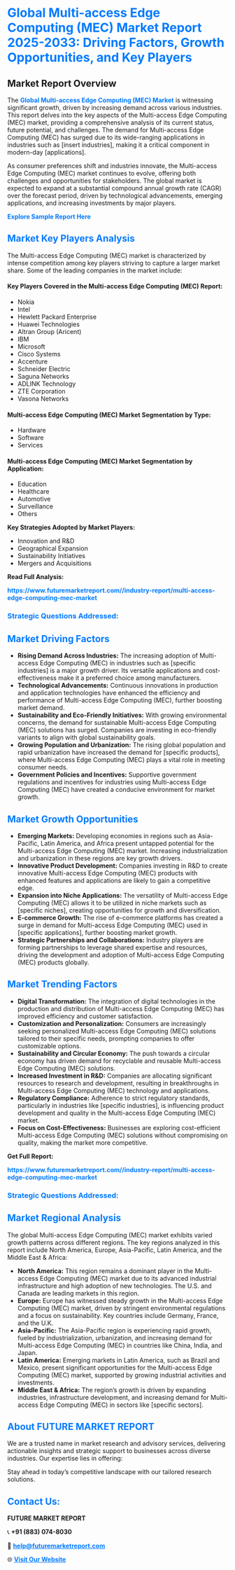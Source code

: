 <h1 style="color: #007BFF;">Global Multi-access Edge Computing (MEC) Market Report 2025-2033: Driving Factors, Growth Opportunities, and Key Players</h1>

<section id="overview">
<h2>Market Report Overview</h2>
<p>The <a href="https://www.futuremarketreport.com//industry-report/multi-access-edge-computing-mec-market" style="color: #007BFF; text-decoration: none;"><strong>Global Multi-access Edge Computing (MEC) Market</strong></a> is witnessing significant growth, driven by increasing demand across various industries. This report delves into the key aspects of the Multi-access Edge Computing (MEC) market, providing a comprehensive analysis of its current status, future potential, and challenges. The demand for Multi-access Edge Computing (MEC) has surged due to its wide-ranging applications in industries such as [insert industries], making it a critical component in modern-day [applications].</p>
<p>As consumer preferences shift and industries innovate, the Multi-access Edge Computing (MEC) market continues to evolve, offering both challenges and opportunities for stakeholders. The global market is expected to expand at a substantial compound annual growth rate (CAGR) over the forecast period, driven by technological advancements, emerging applications, and increasing investments by major players.</p>
</section>

<section id="overview">
<p><a href="https://www.futuremarketreport.com//request-sample/reportId=52030" style="color: #007BFF; text-decoration: none;"><strong>Explore Sample Report Here</strong></a></p>
</section>

<section id="key-players">
<h2 style="color: #007BFF;">Market Key Players Analysis</h2>
<p>The Multi-access Edge Computing (MEC) market is characterized by intense competition among key players striving to capture a larger market share. Some of the leading companies in the market include:</p>
<h4>Key Players Covered in the Multi-access Edge Computing (MEC) Report:</h4>
<ul><li>Nokia</li><li>Intel</li><li>Hewlett Packard Enterprise</li><li>Huawei Technologies</li><li>Altran Group (Aricent)</li><li>IBM</li><li>Microsoft</li><li>Cisco Systems</li><li>Accenture</li><li>Schneider Electric</li><li>Saguna Networks</li><li>ADLINK Technology</li><li>ZTE Corporation</li><li>Vasona Networks</li></ul>
<h4>Multi-access Edge Computing (MEC) Market Segmentation by Type:</h4>
<ul><li>Hardware</li><li>Software</li><li>Services</li></ul>

<h4>Multi-access Edge Computing (MEC) Market Segmentation by Application:</h4>
<ul><li>Education</li><li>Healthcare</li><li>Automotive</li><li>Surveillance</li><li>Others</li></ul>
<p><strong>Key Strategies Adopted by Market Players:</strong></p>
<ul>
<li>Innovation and R&D</li>
<li>Geographical Expansion</li>
<li>Sustainability Initiatives</li>
<li>Mergers and Acquisitions</li>
</ul>
</section>

<section>
<p><strong>Read Full Analysis: </strong></p><a href="https://www.futuremarketreport.com//industry-report/multi-access-edge-computing-mec-market" style="color: #007BFF; text-decoration: none;"><strong>https://www.futuremarketreport.com//industry-report/multi-access-edge-computing-mec-market</strong></a>
<h3 style="color: #007BFF;">Strategic Questions Addressed:</h3>
</section>

<section id="driving-factors">
<h2 style="color: #007BFF;">Market Driving Factors</h2>
<ul>
<li><strong>Rising Demand Across Industries:</strong> The increasing adoption of Multi-access Edge Computing (MEC) in industries such as [specific industries] is a major growth driver. Its versatile applications and cost-effectiveness make it a preferred choice among manufacturers.</li>
<li><strong>Technological Advancements:</strong> Continuous innovations in production and application technologies have enhanced the efficiency and performance of Multi-access Edge Computing (MEC), further boosting market demand.</li>
<li><strong>Sustainability and Eco-Friendly Initiatives:</strong> With growing environmental concerns, the demand for sustainable Multi-access Edge Computing (MEC) solutions has surged. Companies are investing in eco-friendly variants to align with global sustainability goals.</li>
<li><strong>Growing Population and Urbanization:</strong> The rising global population and rapid urbanization have increased the demand for [specific products], where Multi-access Edge Computing (MEC) plays a vital role in meeting consumer needs.</li>
<li><strong>Government Policies and Incentives:</strong> Supportive government regulations and incentives for industries using Multi-access Edge Computing (MEC) have created a conducive environment for market growth.</li>
</ul>
</section>

<section id="growth-opportunities">
<h2 style="color: #007BFF;">Market Growth Opportunities</h2>
<ul>
<li><strong>Emerging Markets:</strong> Developing economies in regions such as Asia-Pacific, Latin America, and Africa present untapped potential for the Multi-access Edge Computing (MEC) market. Increasing industrialization and urbanization in these regions are key growth drivers.</li>
<li><strong>Innovative Product Development:</strong> Companies investing in R&D to create innovative Multi-access Edge Computing (MEC) products with enhanced features and applications are likely to gain a competitive edge.</li>
<li><strong>Expansion into Niche Applications:</strong> The versatility of Multi-access Edge Computing (MEC) allows it to be utilized in niche markets such as [specific niches], creating opportunities for growth and diversification.</li>
<li><strong>E-commerce Growth:</strong> The rise of e-commerce platforms has created a surge in demand for Multi-access Edge Computing (MEC) used in [specific applications], further boosting market growth.</li>
<li><strong>Strategic Partnerships and Collaborations:</strong> Industry players are forming partnerships to leverage shared expertise and resources, driving the development and adoption of Multi-access Edge Computing (MEC) products globally.</li>
</ul>
</section>

<section id="trending-factors">
<h2 style="color: #007BFF;">Market Trending Factors</h2>
<ul>
<li><strong>Digital Transformation:</strong> The integration of digital technologies in the production and distribution of Multi-access Edge Computing (MEC) has improved efficiency and customer satisfaction.</li>
<li><strong>Customization and Personalization:</strong> Consumers are increasingly seeking personalized Multi-access Edge Computing (MEC) solutions tailored to their specific needs, prompting companies to offer customizable options.</li>
<li><strong>Sustainability and Circular Economy:</strong> The push towards a circular economy has driven demand for recyclable and reusable Multi-access Edge Computing (MEC) solutions.</li>
<li><strong>Increased Investment in R&D:</strong> Companies are allocating significant resources to research and development, resulting in breakthroughs in Multi-access Edge Computing (MEC) technology and applications.</li>
<li><strong>Regulatory Compliance:</strong> Adherence to strict regulatory standards, particularly in industries like [specific industries], is influencing product development and quality in the Multi-access Edge Computing (MEC) market.</li>
<li><strong>Focus on Cost-Effectiveness:</strong> Businesses are exploring cost-efficient Multi-access Edge Computing (MEC) solutions without compromising on quality, making the market more competitive.</li>
</ul>
</section>

<section>
<p><strong>Get Full Report: </strong></p><a href="https://www.futuremarketreport.com//industry-report/multi-access-edge-computing-mec-market" style="color: #007BFF; text-decoration: none;"><strong>https://www.futuremarketreport.com//industry-report/multi-access-edge-computing-mec-market</strong></a>
<h3 style="color: #007BFF;">Strategic Questions Addressed:</h3>
</section>


<section id="regional-analysis">
<h2 style="color: #007BFF;">Market Regional Analysis</h2>
<p>The global Multi-access Edge Computing (MEC) market exhibits varied growth patterns across different regions. The key regions analyzed in this report include North America, Europe, Asia-Pacific, Latin America, and the Middle East & Africa:</p>
<ul>
<li><strong>North America:</strong> This region remains a dominant player in the Multi-access Edge Computing (MEC) market due to its advanced industrial infrastructure and high adoption of new technologies. The U.S. and Canada are leading markets in this region.</li>
<li><strong>Europe:</strong> Europe has witnessed steady growth in the Multi-access Edge Computing (MEC) market, driven by stringent environmental regulations and a focus on sustainability. Key countries include Germany, France, and the U.K.</li>
<li><strong>Asia-Pacific:</strong> The Asia-Pacific region is experiencing rapid growth, fueled by industrialization, urbanization, and increasing demand for Multi-access Edge Computing (MEC) in countries like China, India, and Japan.</li>
<li><strong>Latin America:</strong> Emerging markets in Latin America, such as Brazil and Mexico, present significant opportunities for the Multi-access Edge Computing (MEC) market, supported by growing industrial activities and investments.</li>
<li><strong>Middle East & Africa:</strong> The region’s growth is driven by expanding industries, infrastructure development, and increasing demand for Multi-access Edge Computing (MEC) in sectors like [specific sectors].</li>
</ul>
</section>

<footer>
<h2 style="color: #007BFF;">About FUTURE MARKET REPORT</h2>
<p>We are a trusted name in market research and advisory services, delivering actionable insights and strategic support to businesses across diverse industries. Our expertise lies in offering:</p>

<p>Stay ahead in today’s competitive landscape with our tailored research solutions.</p>

<h2 style="color: #007BFF;">Contact Us:</h2>
<p><strong>FUTURE MARKET REPORT</strong></p>
<p>📞 <strong>+91 (883) 074-8030</strong></p>
<p>📧 <strong><a href="mailto:help@futuremarketreport.com" style="color: #007BFF;">help@futuremarketreport.com</a></strong></p>
<p>🌐 <strong><a href="https://www.futuremarketreport.com/" style="color: #007BFF;">Visit Our Website</a></strong></p>
</footer>